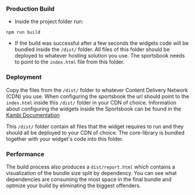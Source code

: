 ### Production Build

* Inside the project folder run:

`npm run build`

* If the build was successful after a few seconds the widgets code will be bundled inside the `/dist/` folder. All files of this folder should be deployed to whatever hosting solution you use. The sportsbook needs to point to the `index.html` file from this folder.

### Deployment

Copy the files from the `/dist/` folder to whatever Content Delivery Network (CDN) you use. When configuring the sportsbook the url should point to the `index.html` inside this `/dist/` folder in your CDN of choice. Information about configuring the widgets inside the Sportsbook can be found in the [Kambi Documentation](https://kambiservices.atlassian.net/wiki/display/Kambi/Widgets)

This `/dist/` folder contain all files that the widget requires to run and they should all be deployed to your CDN of choice. The core-library is bundled together with your widget's code into this folder.

### Performance

The build process also produces a `dist/report.html` which contains a visualization of the bundle size split by dependency. You can see what dependencies are consuming the most space in the final bundle and optmize your build by eliminating the biggest offenders.
